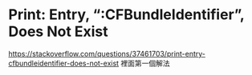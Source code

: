 # Print: Entry, “:CFBundleIdentifier”, Does Not Exist
https://stackoverflow.com/questions/37461703/print-entry-cfbundleidentifier-does-not-exist
裡面第一個解法
